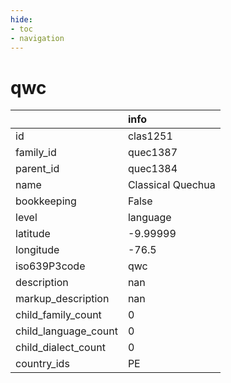 ```yaml
---
hide:
- toc
- navigation
---
```

# qwc
|                      | info              |
|:---------------------|:------------------|
| id                   | clas1251          |
| family_id            | quec1387          |
| parent_id            | quec1384          |
| name                 | Classical Quechua |
| bookkeeping          | False             |
| level                | language          |
| latitude             | -9.99999          |
| longitude            | -76.5             |
| iso639P3code         | qwc               |
| description          | nan               |
| markup_description   | nan               |
| child_family_count   | 0                 |
| child_language_count | 0                 |
| child_dialect_count  | 0                 |
| country_ids          | PE                |